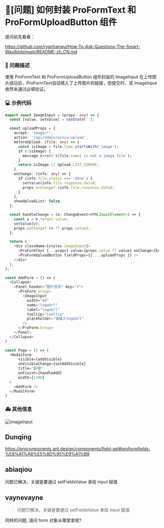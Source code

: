 # 🧐[问题] 如何封装 ProFormText 和 ProFormUploadButton 组件

提问前先看看：

https://github.com/ryanhanwu/How-To-Ask-Questions-The-Smart-Way/blob/main/README-zh_CN.md

### 🧐 问题描述

使用 ProFormText 和 ProFormUploadButton 组件封装的 ImageInput 在上传图片成功后，ProFormText自动填入了上传图片的链接，但提交时，该 ImageInput依然未通过必填验证。

### 💻 示例代码

```typescript
export const ImageInput = (props: any) => {
  const [value, setValue] = useState('');

  const uploadProps = {
    accept: 'image/*',
    action: '/api/admin/qiniu/upload',
    beforeUpload: (file: any) => {
      const isImage = file.type.startsWith('image');
      if (!isImage) {
        message.error(`${file.name} is not a image file`);
      }
      return isImage || Upload.LIST_IGNORE;
    },
    onChange: (info: any) => {
      if (info.file.status === 'done') {
        setValue(info.file.response.data);
        props.onChange?.(info.file.response.data);
      }
    },
    showUploadList: false,
  };

  const handleChange = (e: ChangeEvent<HTMLInputElement>) => {
    const v = e.target.value;
    setValue(v);
    props.onChange?.(v ?? props.value);
  };

  return (
    <div className={styles.imageInput}>
      <ProFormText {...props} value={props.value ?? value} onChange={handleChange} />
      <ProFormUploadButton fieldProps={{ ...uploadProps }} />
    </div>
  );
};
```

```typescript
const AddForm = () => (
  <Collapse>
    <Panel header="图片信息" key="2">
      <ProForm.Group>
        <ImageInput
          width="md"
          name="logoUrl"
          label="logoUrl"
          tooltip="tooltip"
          placeholder="请输入logoUrl"
        />
      </ProForm.Group>
    </Panel>
  </Collapse>
)

const Page = () => (
  <ModalForm
      visible={addVisible}
      onVisibleChange={setAddVisible}
      title="新增"
      onFinish={handleAdd}
      width={1300}
  >
    <AddForm />
  </ModalForm>
)
```

### 🚑 其他信息

![imageInput](https://user-images.githubusercontent.com/53958427/170620404-18ad6e82-c296-4068-b646-1c5543351b41.gif)

## Dunqing

https://procomponents.ant.design/components/field-set#proformfields-%E8%A1%A8%E5%8D%95%E9%A1%B9

## abiaqiou

问题已解决，关键是要通过 setFieldsValue 来给 input 赋值

## vaynevayne

> 问题已解决，关键是要通过 setFieldsValue 来给 input 赋值

同样的问题, 请问 form 对象从哪里拿呢?
